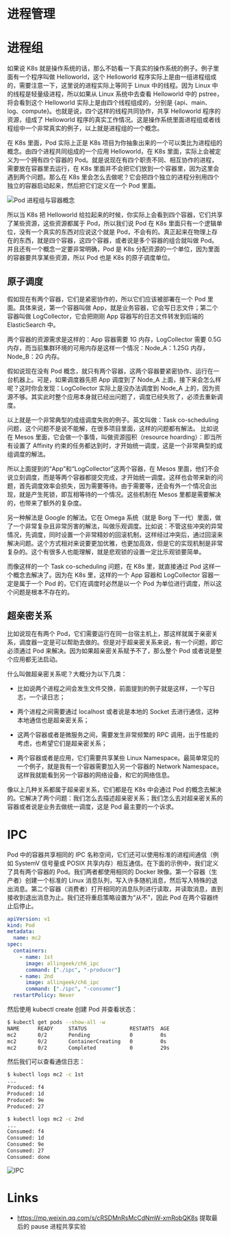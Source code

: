 # 进程管理

# 进程组

如果说 K8s 就是操作系统的话，那么不妨看一下真实的操作系统的例子。例子里面有一个程序叫做 Helloworld，这个 Helloworld 程序实际上是由一组进程组成的，需要注意一下，这里说的进程实际上等同于 Linux 中的线程。因为 Linux 中的线程是轻量级进程，所以如果从 Linux 系统中去查看 Helloworld 中的 pstree，将会看到这个 Helloworld 实际上是由四个线程组成的，分别是 {api、main、log、compute}。也就是说，四个这样的线程共同协作，共享 Helloworld 程序的资源，组成了 Helloworld 程序的真实工作情况。这是操作系统里面进程组或者线程组中一个非常真实的例子，以上就是进程组的一个概念。

在 K8s 里面，Pod 实际上正是 K8s 项目为你抽象出来的一个可以类比为进程组的概念。由四个进程共同组成的一个应用 Helloworld，在 K8s 里面，实际上会被定义为一个拥有四个容器的 Pod。就是说现在有四个职责不同、相互协作的进程，需要放在容器里去运行，在 K8s 里面并不会把它们放到一个容器里，因为这里会遇到两个问题。那么在 K8s 里会怎么去做呢？它会把四个独立的进程分别用四个独立的容器启动起来，然后把它们定义在一个 Pod 里面。

![Pod 进程组与容器概念](https://s2.ax1x.com/2019/10/06/ugDUbV.jpg)

所以当 K8s 把 Helloworld 给拉起来的时候，你实际上会看到四个容器，它们共享了某些资源，这些资源都属于 Pod，所以我们说 Pod 在 K8s 里面只有一个逻辑单位，没有一个真实的东西对应说这个就是 Pod，不会有的。真正起来在物理上存在的东西，就是四个容器，这四个容器，或者说是多个容器的组合就叫做 Pod。并且还有一个概念一定要非常明确，Pod 是 K8s 分配资源的一个单位，因为里面的容器要共享某些资源，所以 Pod 也是 K8s 的原子调度单位。

## 原子调度

假如现在有两个容器，它们是紧密协作的，所以它们应该被部署在一个 Pod 里面。具体来说，第一个容器叫做 App，就是业务容器，它会写日志文件；第二个容器叫做 LogCollector，它会把刚刚 App 容器写的日志文件转发到后端的 ElasticSearch 中。

两个容器的资源需求是这样的：App 容器需要 1G 内存，LogCollector 需要 0.5G 内存，而当前集群环境的可用内存是这样一个情况：Node_A：1.25G 内存，Node_B：2G 内存。

假如说现在没有 Pod 概念，就只有两个容器，这两个容器要紧密协作、运行在一台机器上。可是，如果调度器先把 App 调度到了 Node_A 上面，接下来会怎么样呢？这时你会发现：LogCollector 实际上是没办法调度到 Node_A 上的，因为资源不够。其实此时整个应用本身就已经出问题了，调度已经失败了，必须去重新调度。

以上就是一个非常典型的成组调度失败的例子。英文叫做：Task co-scheduling 问题，这个问题不是说不能解，在很多项目里面，这样的问题都有解法。
比如说在 Mesos 里面，它会做一个事情，叫做资源囤积（resource hoarding）：即当所有设置了 Affinity 约束的任务都达到时，才开始统一调度，这是一个非常典型的成组调度的解法。

所以上面提到的“App”和“LogCollector”这两个容器，在 Mesos 里面，他们不会说立刻调度，而是等两个容器都提交完成，才开始统一调度。这样也会带来新的问题，首先调度效率会损失，因为需要等待。由于需要等，还会有外一个情况会出现，就是产生死锁，即互相等待的一个情况。这些机制在 Mesos 里都是需要解决的，也带来了额外的复杂度。

另一种解法是 Google 的解法。它在 Omega 系统（就是 Borg 下一代）里面，做了一个非常复杂且非常厉害的解法，叫做乐观调度。比如说：不管这些冲突的异常情况，先调度，同时设置一个非常精妙的回滚机制，这样经过冲突后，通过回滚来解决问题。这个方式相对来说要更加优雅，也更加高效，但是它的实现机制是非常复杂的。这个有很多人也能理解，就是悲观锁的设置一定比乐观锁要简单。

而像这样的一个 Task co-scheduling 问题，在 K8s 里，就直接通过 Pod 这样一个概念去解决了。因为在 K8s 里，这样的一个 App 容器和 LogCollector 容器一定是属于一个 Pod 的，它们在调度时必然是以一个 Pod 为单位进行调度，所以这个问题是根本不存在的。

## 超亲密关系

比如说现在有两个 Pod，它们需要运行在同一台宿主机上，那这样就属于亲密关系，调度器一定是可以帮助去做的。但是对于超亲密关系来说，有一个问题，即它必须通过 Pod 来解决。因为如果超亲密关系赋予不了，那么整个 Pod 或者说是整个应用都无法启动。

什么叫做超亲密关系呢？大概分为以下几类：

- 比如说两个进程之间会发生文件交换，前面提到的例子就是这样，一个写日志，一个读日志；

- 两个进程之间需要通过 localhost 或者说是本地的 Socket 去进行通信，这种本地通信也是超亲密关系；

- 这两个容器或者是微服务之间，需要发生非常频繁的 RPC 调用，出于性能的考虑，也希望它们是超亲密关系；

- 两个容器或者是应用，它们需要共享某些 Linux Namespace。最简单常见的一个例子，就是我有一个容器需要加入另一个容器的 Network Namespace。这样我就能看到另一个容器的网络设备，和它的网络信息。

像以上几种关系都属于超亲密关系，它们都是在 K8s 中会通过 Pod 的概念去解决的。它解决了两个问题：我们怎么去描述超亲密关系；我们怎么去对超亲密关系的容器或者说是业务去做统一调度，这是 Pod 最主要的一个诉求。

# IPC

Pod 中的容器共享相同的 IPC 名称空间，它们还可以使用标准的进程间通信（例如 SystemV 信号量或 POSIX 共享内存）相互通信。在下面的示例中，我们定义了具有两个容器的 Pod。我们两者都使用相同的 Docker 映像。第一个容器（生产者）创建一个标准的 Linux 消息队列，写入许多随机消息，然后写入特殊的退出消息。第二个容器（消费者）打开相同的消息队列进行读取，并读取消息，直到接收到退出消息为止。我们还将重启策略设置为“从不”，因此 Pod 在两个容器终止后停止。

```yml
apiVersion: v1
kind: Pod
metadata:
  name: mc2
spec:
  containers:
    - name: 1st
      image: allingeek/ch6_ipc
      command: ["./ipc", "-producer"]
    - name: 2nd
      image: allingeek/ch6_ipc
      command: ["./ipc", "-consumer"]
  restartPolicy: Never
```

然后使用 kubectl create 创建 Pod 并查看状态：

```sh
$ kubectl get pods --show-all -w
NAME      READY     STATUS              RESTARTS  AGE
mc2       0/2       Pending             0         0s
mc2       0/2       ContainerCreating   0         0s
mc2       0/2       Completed           0         29s
```

然后我们可以查看通信日志：

```sh
$ kubectl logs mc2 -c 1st
...
Produced: f4
Produced: 1d
Produced: 9e
Produced: 27

$ kubectl logs mc2 -c 2nd
...
Consumed: f4
Consumed: 1d
Consumed: 9e
Consumed: 27
Consumed: done
```

![IPC](https://linchpiner.github.io/images/k8s-mc-2.svg)

# Links

- https://mp.weixin.qq.com/s/cRSDMnRsMcCdNmW-xmRobQK8s 提取最后的 pause 进程共享实验
